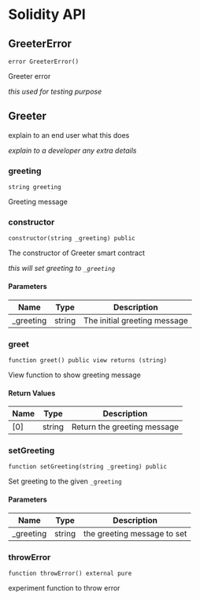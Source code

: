 # Solidity API

## GreeterError

```solidity
error GreeterError()
```

Greeter error

_this used for testing purpose_

## Greeter

explain to an end user what this does

_explain to a developer any extra details_

### greeting

```solidity
string greeting
```

Greeting message

### constructor

```solidity
constructor(string _greeting) public
```

The constructor of Greeter smart contract

_this will set greeting to `_greeting`_

#### Parameters

| Name | Type | Description |
| ---- | ---- | ----------- |
| _greeting | string | The initial greeting message |

### greet

```solidity
function greet() public view returns (string)
```

View function to show greeting message

#### Return Values

| Name | Type | Description |
| ---- | ---- | ----------- |
| [0] | string | Return the greeting message |

### setGreeting

```solidity
function setGreeting(string _greeting) public
```

Set greeting to the given `_greeting`

#### Parameters

| Name | Type | Description |
| ---- | ---- | ----------- |
| _greeting | string | the greeting message to set |

### throwError

```solidity
function throwError() external pure
```

experiment function to throw error

